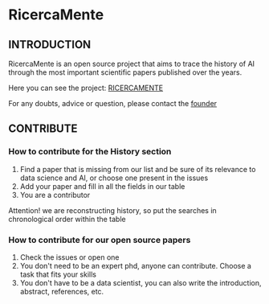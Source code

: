 # RicercaMente

## INTRODUCTION

RicercaMente is an open source project that aims to trace the history of AI through the most important scientific papers published over the years.

Here you can see the project: [RICERCAMENTE](https://edopedrocchi.github.io/RicercaMente/)

For any doubts, advice or question, please contact the [founder](https://www.linkedin.com/in/pedrocchi-edoardo-129489243/)

## CONTRIBUTE 

### How to contribute for the History section

1. Find a paper that is missing from our list and be sure of its relevance to data science and AI, or choose one present in the issues
2. Add your paper and fill in all the fields in our table
3. You are a contributor

Attention! we are reconstructing history, so put the searches in chronological order within the table

###  How to contribute for our open source papers

1. Check the issues or open one
2. You don't need to be an expert phd, anyone can contribute. Choose a task that fits your skills
3. You don't have to be a data scientist, you can also write the introduction, abstract, references, etc.



